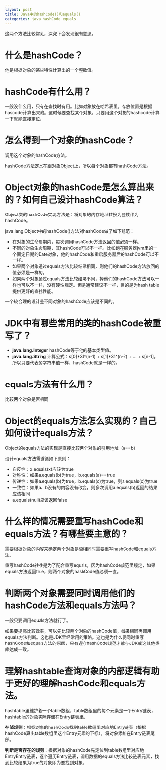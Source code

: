 ```yaml
---
layout: post
title: Java中的hashCode()和equals()
categories: java hashCode equals
---
```


这两个方法比较常见，深究下会发现很有意思。  

#  什么是hashCode？

他是根据对象的某些特性计算出的一个整数值。

#  hashCode有什么用？
一般没什么用，只有在查找时有用。比如对象放在哈希表里，存放位置是根据hascode计算出来的。这时候要查找某个对象，只要用这个对象的hashcode计算一下就能直接定位。

#  怎么得到一个对象的hashCode？

调用这个对象的hashCode方法。

hashCode方法定义在跟对象Object上，所以每个对象都有hashCode方法。

#  Object对象的hashCode是怎么算出来的？如何自己设计hashCode算法？

Object类的hashCode实现方法是：将对象的内存地址转换为整数作为hashCode。 
 
java.lang.Object中的hashCode()方法对hashCode做了如下规范：

*  在对象的生命周期内，每次调用hashCode方法返回的值必须一样。
*  不同的对象生命周期，其hashCode可以不一样。比如跑在服务器jvm里的一个固定日期的Date对象，他的hashCode和重启服务器后的hashCode可以不一样。
*  如果两个对象通过equals方法比较结果相同，则他们的hashCode方法放回的值必须是一样的。
*  如果两个对象通过equals方法比较结果不同，择他们的hashCode方法可以一样也可以不一样，没有硬性规定。但是通常建议不一样，目的是为hash table提供更好的查找性能。

一个较合理的设计是不同对象的hashCode应该是不同的。 

#  JDK中有哪些常用的类的hashCode被重写了？
*  **java.lang.Integer**  hashCode等于他的基本类型值。
*  **java.lang.String** 计算公式：s[0]*31^(n-1) + s[1]*31^(n-2) + ... + s[n-1]。所以只要代表的字符串值一样，hashCode就是一样的。

#  equals方法有什么用？

比较两个对象是否相同

#  Object的equals方法怎么实现的？自己如何设计equals方法？

Object的equals方法的实现是直接比较两个对象的引用地址（a==b）  

设计equals方法需遵循如下原则：

*  自反性：x.equals(x)应该为true
*  对称性：如果a.equals(b)为true，b.equals(a)==true
*  传递性：如果a.equals(b)为true，b.equals(c)为true，则a.equals(c)为true
*  一致性：如果a、b没有的内容没有改变，则多次调用a.equals(b)返回的结果应该相同
*  a.equals(null)应该返回false

#  什么样的情况需要重写hashCode和equals方法？有哪些要主意的？

需要根据对象的内容来确定两个对象是否相同时需要重写hashCode和equals方法。  

重写hashCode往往是为了配合重写equals，因为hashCode规范里规定，如果equals方法返回true，则两个对象的hashCode值必须一直。

#  判断两个对象需要同时调用他们的hashCode方法和equals方法吗？

一般只要调用equals方法就行了。  

如果要提高比较效率，可以先比较两个对象的hashCode值，如果相同再调用equals方法判断。这也是JDK里经常用的策略。这也是为什么要同时重写hashCode和equals方法的原因，只有遵守hashCode规范才能与JDK或这其他类库达成一致。

#  理解hashtable查询对象的内部逻辑有助于更好的理解hashCode和equals方法。

hashtable里维护着一个table数组，table数组里的每个元素是一个Entry链表，hashtable的对象实际存储在Entry链表里。  

**存储规则**：根据对象的hashCode找到table数组里对应地Entry链表（根据hashCode算出table数组里这个Entry元素的下标），将对象添加在Entry链表尾部。  

**判断是否存在的规则**：根据对象的hashCode先定位到table数组里对应地EntryEntry链表，逐个遍历Entry链表，调用数据的equals方法比较链表元素，找到比较结果为true的对象即为要找到对象。
